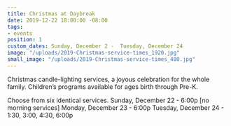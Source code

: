 ```yaml
---
title: Christmas at Daybreak
date: 2019-12-22 18:00:00 -08:00
tags:
- events
position: 1
custom_dates: Sunday, December 2 -  Tuesday, December 24
image: "/uploads/2019-Christmas-service-times_1920.jpg"
small_image: "/uploads/2019-Christmas-service-times_480.jpg"
---
```


Christmas candle-lighting services, a joyous celebration for the whole family. Children’s programs available for ages birth through Pre-K. 

Choose from six identical services.
Sunday, December 22 - 6:00p [no morning services]
Monday, December 23 - 6:00p 
Tuesday, December 24 - 1:30, 3:00, 4:30, 6:00p